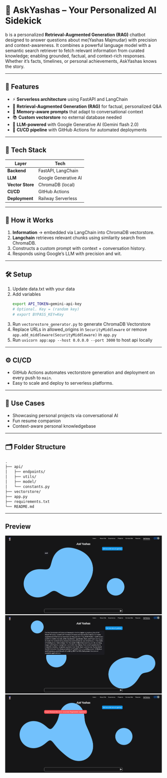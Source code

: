 # 🤖 AskYashas – Your Personalized AI Sidekick

b is a personalized **Retrieval-Augmented Generation (RAG)** chatbot designed to answer questions about me(Yashas
Majmudar) with precision and context-awareness. It combines a powerful language model with a semantic search retriever
to fetch relevant information from curated knowledge; enabling grounded, factual, and context-rich responses. Whether
it’s facts, timelines, or personal achievements, AskYashas knows the story.

---

## 🚀 Features

- ⚡ **Serverless architecture** using FastAPI and LangChain
- 🧠 **Retrieval-Augmented Generation (RAG)** for factual, personalized Q&A
- 💬 **Memory-aware prompts** that adapt to conversational context
- 📚 **Custom vectorstore**  no external database needed
- 🤖 **LLM-powered** with Google Generative AI (Gemini flash 2.0)
- 🔁 **CI/CD pipeline** with GitHub Actions for automated deployments

---

## 🧱 Tech Stack

| Layer            | Tech                 |
|------------------|----------------------|
| **Backend**      | FastAPI, LangChain   |
| **LLM**          | Google Generative AI |
| **Vector Store** | ChromaDB (local)     |
| **CI/CD**        | GitHub Actions       |
| **Deployment**   | Railway Serverless   |

---

## 🧩 How it Works

1. **Information** → embedded via LangChain into ChromaDB vectorstore.
2. **Langchain** retrieves relevant chunks using similarity search from ChromaDB.
3. Constructs a custom prompt with context + conversation history.
4. Responds using Google’s LLM with precision and wit.

---

## 🛠 Setup

1. Update data.txt with your data
2. Add variables
    ```bash
    export API_TOKEN=gemini-api-key
    # Optional. Key = (random key)
    # export BYPASS_KEY=Key
    ```
3. Run `vectorestore_generator.py` to generate ChromaDB Vectorstore
4. Replace URLs in allowed_origins in `SecurityMiddleware` or remove `app.add_middleware(SecurityMiddleware)` in `app.py`
5. Run `uvicorn app:app --host 0.0.0.0 --port 3000` to host api locally

---

## ⚙️ CI/CD

- GitHub Actions automates vectorstore generation and deployment on every push to `main`.
- Easy to scale and deploy to serverless platforms.

---

## 🎯 Use Cases

- Showcasing personal projects via conversational AI
- Fun resume companion
- Context-aware personal knowledgebase

---

## 🗂 Folder Structure

```text
.
├── api/
│   ├── endpoints/
│   ├── utils/
│   ├── model/
│   └── constants.py
├── vectorstore/
├── app.py
├── requirements.txt
└── README.md
```

---

## Preview

![ss1](./assets/ss1.png)
![ss1](./assets/ss2.png)
![ss1](./assets/ss3.png)